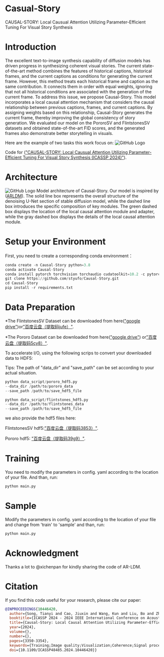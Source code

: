 # Casual-Story
CAUSAL-STORY: Local Causual Attention Utilizing Parameter-Efficient Tuning For Visual Story Synthesis

# Introduction
The excellent text-to-image synthesis capability of diffusion models has driven progress in synthesizing coherent visual stories. The current state-of-the-art method combines the features of historical captions, historical frames, and the current captions as conditions for generating the current frame. However, this method treats each historical frame and caption as the same contribution. It connects them in order with equal weights, ignoring that not all historical conditions are associated with the generation of the current frame. To address this issue, we propose Causal-Story. This model incorporates a local causal attention mechanism that considers the causal relationship between previous captions, frames, and current captions. By assigning weights based on this relationship, Causal-Story generates the current frame, thereby improving the global consistency of story generation. We evaluated our model on the PororoSV and FlintstonesSV datasets and obtained state-of-the-art FID scores, and the generated frames also demonstrate better storytelling in visuals.


Here are the example of two tasks this work focus on:
![GitHub Logo](https://github.com/styufo/Causal-Story/blob/main/example.png)

Code for (["CAUSAL-STORY: Local Causual Attention Utilizing Parameter-Efficient Tuning For Visual Story Synthesis (ICASSP 2024)"](https://ieeexplore.ieee.org/abstract/document/10446420)).


# Architecture
![GitHub Logo](https://github.com/styufo/Causal-Story/blob/main/arti.png)
Model architecture of Causal-Story. Our model is inspired by ([ARLDM](https://openaccess.thecvf.com/content/WACV2024/html/Pan_Synthesizing_Coherent_Story_With_Auto-Regressive_Latent_Diffusion_Models_WACV_2024_paper.html)). The solid line box represents the overall structure of the denoising U-Net section of stable diffusion model, while the dashed line box introduces the specific composition of key modules. The green dashed box displays the location of the local causal attention module and adapter, while the gray dashed box displays the details of the local causal attention module.

# Setup your Environment
First, you need to create a corresponding conda environment：
```python
conda create -n Causal-Story python=3.8
conda activate Causal-Story
conda install pytorch torchvision torchaudio cudatoolkit=10.2 -c pytorch-lts
git clone https://github.com/styufo/Causal-Story.git
cd Causal-Story
pip install -r requirements.txt
```

# Data Preparation
*The FlintstonesSV Dataset can be downloaded from here(["google drive"](https://drive.usercontent.google.com/download?id=1kG4esNwabJQPWqadSDaugrlF4dRaV33_&export=download&authuser=0))or["百度云盘（提取码jufe）"](https://pan.baidu.com/s/18JzrFpEqj30QnoLmgSHx5w?pwd=jufe).


*The Pororo Dataset can be downloaded from here(["google drive"](https://drive.usercontent.google.com/download?id=11Io1_BufAayJ1BpdxxV2uJUvCcirbrNc&export=download&authuser=0)) or["百度云盘（提取码5cy8）"](https://pan.baidu.com/s/1sreh7FY4sNJAWeubCCR1oA?pwd=5cy8).


To accelerate I/O, using the following scrips to convert your downloaded data to HDF5:


Tips: The path of "data_dir" and "save_path" can be set according to your actual situation.
```python
python data_script/pororo_hdf5.py
--data_dir /path/to/pororo_data
--save_path /path/to/save_hdf5_file

python data_script/flintstones_hdf5.py
--data_dir /path/to/flintstones_data
--save_path /path/to/save_hdf5_file
```


we also provide the hdf5 files here:


FlintstonesSV hdf5:["百度云盘（提取码3853）"](https://pan.baidu.com/s/1LcbNoMKqP2nF9RHUFUQYzw?pwd=3853).


Pororo hdf5: ["百度云盘（提取码39g9）"](https://pan.baidu.com/s/1Mxn2fWhbC7RJsq8W4EmVDA?pwd=39g9).


# Training
You need to modify the parameters in config. yaml according to the location of your file. And than, run:
```python
python main.py
```


# Sample
Modify the parameters in config. yaml according to the location of your file and change from 'train' to 'sample' and than, run:
```python
python main.py
```


# Acknowledgment
Thanks a lot to @xichenpan for kindly sharing the code of AR-LDM.


# Citation
If you find this code useful for your research, please cite our paper:
```BibTeX
@INPROCEEDINGS{10446420,
  author={Song, Tianyi and Cao, Jiuxin and Wang, Kun and Liu, Bo and Zhang, Xiaofeng},
  booktitle={ICASSP 2024 - 2024 IEEE International Conference on Acoustics, Speech and Signal Processing (ICASSP)}, 
  title={Causal-Story: Local Causal Attention Utilizing Parameter-Efficient Tuning for Visual Story Synthesis}, 
  year={2024},
  volume={},
  number={},
  pages={3350-3354},
  keywords={Training;Image quality;Visualization;Coherence;Signal processing;Acoustics;Speech processing;Training;Image synthesis;Diffusion model;Story visualization;Multi-modalities},
  doi={10.1109/ICASSP48485.2024.10446420}}

